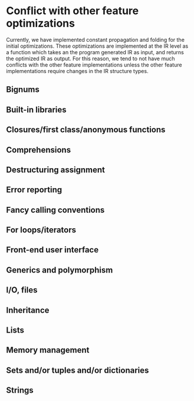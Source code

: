 # Conflict with other feature optimizations

Currently, we have implemented constant propagation and folding for the initial optimizations. These optimizations are implemented at 
the IR level as a function which takes an the program generated IR as input, and returns the optimized IR as output. For this reason, 
we tend to not have much conflicts with the other feature implementations unless the other feature implementations require changes in
the IR structure types.

## Bignums







## Built-in libraries







## Closures/first class/anonymous functions






## Comprehensions







## Destructuring assignment








## Error reporting








## Fancy calling conventions








## For loops/iterators






## Front-end user interface






## Generics and polymorphism






## I/O, files







## Inheritance





## Lists






## Memory management






## Sets and/or tuples and/or dictionaries








## Strings
